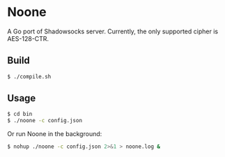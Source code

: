 # Noone

A Go port of Shadowsocks server. Currently, the only supported cipher is AES-128-CTR.

## Build

```bash
$ ./compile.sh
```

## Usage

```bash
$ cd bin
$ ./noone -c config.json
```

Or run Noone in the background:

```bash
$ nohup ./noone -c config.json 2>&1 > noone.log &
```
